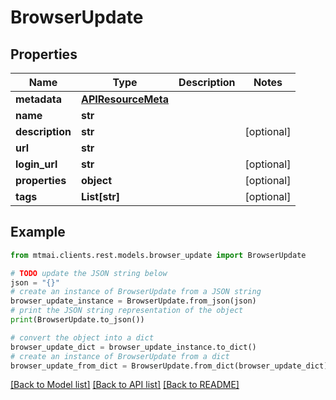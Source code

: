 # BrowserUpdate


## Properties

Name | Type | Description | Notes
------------ | ------------- | ------------- | -------------
**metadata** | [**APIResourceMeta**](APIResourceMeta.md) |  | 
**name** | **str** |  | 
**description** | **str** |  | [optional] 
**url** | **str** |  | 
**login_url** | **str** |  | [optional] 
**properties** | **object** |  | [optional] 
**tags** | **List[str]** |  | [optional] 

## Example

```python
from mtmai.clients.rest.models.browser_update import BrowserUpdate

# TODO update the JSON string below
json = "{}"
# create an instance of BrowserUpdate from a JSON string
browser_update_instance = BrowserUpdate.from_json(json)
# print the JSON string representation of the object
print(BrowserUpdate.to_json())

# convert the object into a dict
browser_update_dict = browser_update_instance.to_dict()
# create an instance of BrowserUpdate from a dict
browser_update_from_dict = BrowserUpdate.from_dict(browser_update_dict)
```
[[Back to Model list]](../README.md#documentation-for-models) [[Back to API list]](../README.md#documentation-for-api-endpoints) [[Back to README]](../README.md)


